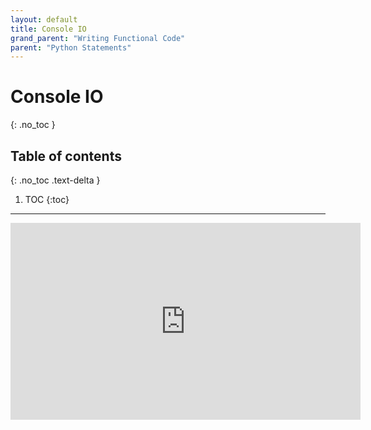 ```yaml
---
layout: default
title: Console IO
grand_parent: "Writing Functional Code"
parent: "Python Statements"
---
```


# Console IO
{: .no_toc }

## Table of contents
{: .no_toc .text-delta }

1. TOC
{:toc}

---


<iframe width="560" height="315" src="https://www.youtube-nocookie.com/embed/yKMj1QwL5c8?si=NRzyO8-dTz-8-LJW" title="YouTube video player" frameborder="0" allow="accelerometer; autoplay; clipboard-write; encrypted-media; gyroscope; picture-in-picture; web-share" allowfullscreen></iframe>
